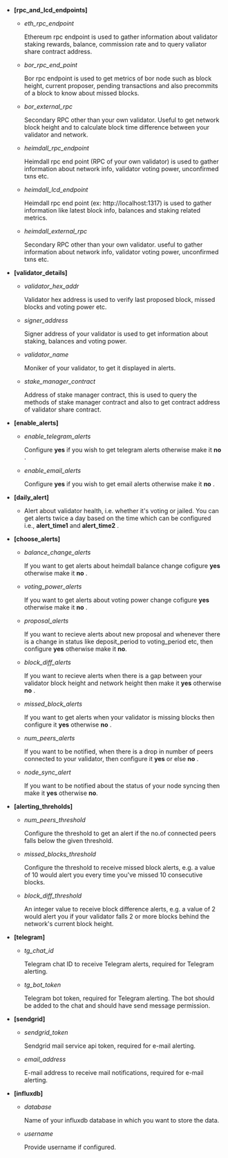 - **[rpc_and_lcd_endpoints]**

    - *eth_rpc_endpoint*

        Ethereum rpc endpoint is used to gather information about validator staking rewards, balance, commission rate and to query valiator share contract address.

    - *bor_rpc_end_point*

        Bor rpc endpoint is used to get metrics of bor node such as block height, current proposer, pending transactions and also precommits of a block to know about missed blocks.

    - *bor_external_rpc*

        Secondary RPC other than your own validator. Useful to get network block height and to calculate block time difference between your validator and network.

    - *heimdall_rpc_endpoint*
        
        Heimdall rpc end point (RPC of your own validator) is used to gather information about network info, validator voting power, unconfirmed txns etc.

    - *heimdall_lcd_endpoint*

        Heimdall rpc end point (ex: http://localhost:1317) is used to gather information like latest block info, balances and staking related metrics.

    - *heimdall_external_rpc*

        Secondary RPC other than your own validator. useful to gather information about network info, validator voting power, unconfirmed txns etc.

- **[validator_details]**

    - *validator_hex_addr*

        Validator hex address is used to verify last proposed block, missed blocks and voting power etc.

    - *signer_address*

        Signer address of your validator is used to get information about staking, balances and voting power.

    - *validator_name*

        Moniker of your validator, to get it displayed in alerts.

    - *stake_manager_contract*

        Address of stake manager contract, this is used to query the methods of stake manager contract and also to get contract address of validator share contract.

- **[enable_alerts]**

    - *enable_telegram_alerts*

        Configure **yes** if you wish to get telegram alerts otherwise make it **no** .
    
    - *enable_email_alerts*
    
        Configure **yes** if you wish to get email alerts otherwise make it **no** .

- **[daily_alert]**

    -   Alert about validator health, i.e. whether it's voting or jailed. You can get alerts twice a day based on the time which can be configured i.e., **alert_time1** and **alert_time2** .

- **[choose_alerts]**

    - *balance_change_alerts*

        If you want to get alerts about heimdall balance change cofigure **yes** otherwise make it **no** .

    - *voting_power_alerts*

        If you want to get alerts about voting power change cofigure **yes** otherwise make it **no** .

    - *proposal_alerts*

        If you want to recieve alerts about new proposal and whenever there is a change in  status like deposit_period to voting_period etc, then configure **yes** otherwise make it **no**.

    - *block_diff_alerts*

        If you want to recieve alerts when there is a gap between your validator block height and network height then make it **yes** otherwise **no** .

    - *missed_block_alerts*

        If you want to get alerts when your validator is missing blocks then configure it **yes** otherwise **no** .

    - *num_peers_alerts*

        If you want to be notified, when there is a drop in number of peers connected to your validator, then configure it **yes** or else **no** .
    
    - *node_sync_alert*

        If you want to be notified about the status of your node syncing then make it **yes** otherwise **no**.

- **[alerting_threholds]**

    - *num_peers_threshold*

        Configure the threshold to get an alert if the no.of connected peers falls below the given threshold.

    - *missed_blocks_threshold*

        Configure the threshold to receive missed block alerts, e.g. a value of 10 would alert you every time you've missed 10 consecutive blocks.
    
    - *block_diff_threshold*

        An integer value to receive block difference alerts, e.g. a value of 2 would alert you if your validator falls 2 or more blocks behind the network's current block height.

- **[telegram]**

    - *tg_chat_id*

        Telegram chat ID to receive Telegram alerts, required for Telegram alerting.
    
    - *tg_bot_token*

        Telegram bot token, required for Telegram alerting. The bot should be added to the chat and should have send message permission.

- **[sendgrid]**

    - *sendgrid_token*

        Sendgrid mail service api token, required for e-mail alerting.

    - *email_address*

        E-mail address to receive mail notifications, required for e-mail alerting.

- **[influxdb]**

    - *database*

        Name of your influxdb database in which you want to store the data.

    - *username*

        Provide username if configured.


